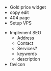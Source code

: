 * Gold price widget
* copy edit
* 404 page
* Setup VPS
+ Implement SEO
    + Address
    + Contact
    * Services?
    + keywords
    + description
+ favIcon

